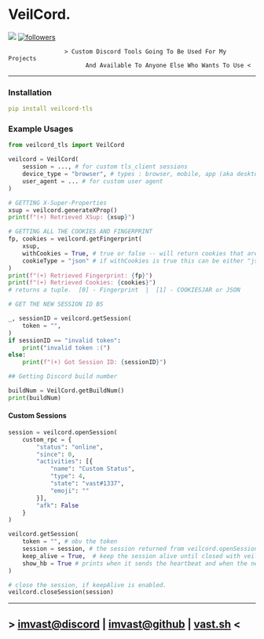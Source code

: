 # VeilCord.
<img src="https://img.shields.io/pypi/v/veilcord?style=for-the-badge&logo=python">
<a href="https://github.com/imvast" target="_blank">
    <img alt="followers" src="https://img.shields.io/github/followers/imvast?color=f429ff&style=for-the-badge&logo=github&label=Follow"/>
</a>

```less
                > Custom Discord Tools Going To Be Used For My Projects
                      And Available To Anyone Else Who Wants To Use <
```


---

### Installation
```yaml
pip install veilcord-tls
```

### Example Usages
```py
from veilcord_tls import VeilCord

veilcord = VeilCord(
    session = ..., # for custom tls_client sessions
    device_type = "browser", # types : browser, mobile, app (aka desktop)
    user_agent = ... # for custom user agent
)
```

```py
# GETTING X-Super-Properties
xsup = veilcord.generateXProp()
print(f"(+) Retrieved XSup: {xsup}")
```

```py
# GETTING ALL THE COOKIES AND FINGERPRINT
fp, cookies = veilcord.getFingerprint(
    xsup, 
    withCookies = True, # true or false -- will return cookies that are returned in the expirements req
    cookieType = "json" # if withCookies is true this can be either "json" or "cookiejar"  -- by default its cookiejar
)
print(f"(+) Retrieved Fingerprint: {fp}")
print(f"(+) Retrieved Cookies: {cookies}")
# returns a tuple.  [0] - Fingerprint  |  [1] - COOKIESJAR or JSON
```

```py
# GET THE NEW SESSION ID BS

_, sessionID = veilcord.getSession(
    token = "",
)
if sessionID == "invalid token":
    print("invalid token :(")
else:
    print(f"(+) Got Session ID: {sessionID}")
```

```py
## Getting Discord build number

buildNum = VeilCord.getBuildNum()
print(buildNum)
```

#### Custom Sessions
```py
session = veilcord.openSession(
    custom_rpc = {
        "status": "online",
        "since": 0,
        "activities": [{
            "name": "Custom Status",
            "type": 4,
            "state": "vast#1337",
            "emoji": ""
        }],
        "afk": False
    }
)

veilcord.getSession(
    token = "", # obv the token
    session = session, # the session returned from veilcord.openSession()  (if u are using keepAlive)
    keep_alive = True,  # keep the session alive until closed with veilcord.closeSession()
    show_hb = True # prints when it sends the heartbeat and when the next one is
)

# close the session, if keepAlive is enabled.
veilcord.closeSession(session)
```

---

## > [imvast@discord](https://discord.com/users/1158425528886374401) | [imvast@github](https://github.com/imvast) | [vast.sh](https://vast.sh) <